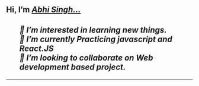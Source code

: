 <h2>Hi, I’m <a href="https://github.com/AbhiSingh58"><em>Abhi Singh...<em></a><h2>
<!-- <hr> -->
<ul style="list-style: none;">
  <li>👀 I’m interested in learning new things.</li>
  <li>🌱 I’m currently Practicing javascript and React.JS</li>
  <li>💞️ I’m looking to collaborate on Web development based project.</li>
</ul>

<!---
AbhiSingh58/AbhiSingh58 is a ✨ special ✨ repository because its `README.md` (this file) appears on your GitHub profile.
You can click the Preview link to take a look at your changes.
--->
<hr>

<!-- <h1><em>Contact Me .. <em><h1> -->


